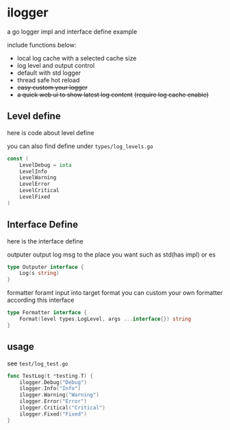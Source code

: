 # ilogger

a go logger impl and interface define example

include functions below:
- local log cache with a selected cache size
- log level and output control
- default with std logger
- thread safe hot reload
- ~~easy custom your logger~~
- ~~a quick web ui to show latest log content~~
~~(require log cache enable)~~

## Level define

here is code about level define

you can also find define under
`types/log_levels.go`
```go
const (
	LevelDebug = iota
	LevelInfo
	LevelWarning
	LevelError
	LevelCritical
	LevelFixed
)
```

## Interface Define

here is the interface define

outputer output log msg to the place you want
such as std(has impl) or es
```go
type Outputer interface {
	Log(s string)
}
``` 

formatter foramt input into target format
you can custom your own formatter according this interface
```go
type Formatter interface {
	Format(level types.LogLevel, args ...interface{}) string
}
```

## usage

see `test/log_test.go`

```go
func TestLog(t *testing.T) {
	ilogger.Debug("Debug")
	ilogger.Info("Info")
	ilogger.Warning("Warning")
	ilogger.Error("Error")
	ilogger.Critical("Critical")
	ilogger.Fixed("Fixed")
}
```
